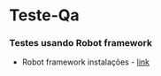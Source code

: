 # Teste-Qa
<h3>Testes usando Robot framework</h3>

 * Robot framework instalações - [link](https://github.com/robotframework/SeleniumLibrary/#installation)

